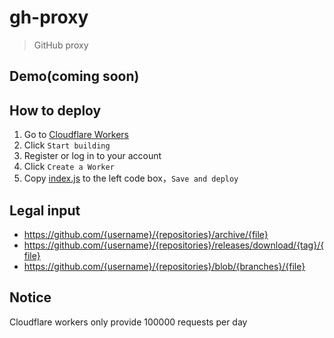 # gh-proxy
> GitHub proxy

## Demo(coming soon)

## How to deploy
1. Go to [Cloudflare Workers](https://workers.cloudflare.com)
2. Click `Start building`
3. Register or log in to your account
4. Click `Create a Worker`
5. Copy [index.js](index.js) to the left code box，`Save and deploy`

## Legal input
- https://github.com/{username}/{repositories}/archive/{file}
- https://github.com/{username}/{repositories}/releases/download/{tag}/{file}
- https://github.com/{username}/{repositories}/blob/{branches}/{file}

## Notice
Cloudflare workers only provide 100000 requests per day
